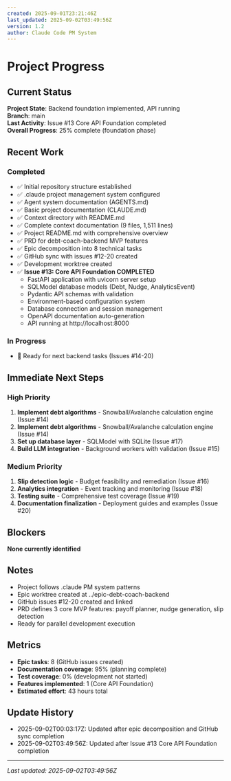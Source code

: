```yaml
---
created: 2025-09-01T23:21:46Z
last_updated: 2025-09-02T03:49:56Z
version: 1.2
author: Claude Code PM System
---
```


# Project Progress

## Current Status

**Project State**: Backend foundation implemented, API running  
**Branch**: main  
**Last Activity**: Issue #13 Core API Foundation completed  
**Overall Progress**: 25% complete (foundation phase)

## Recent Work

### Completed
- ✅ Initial repository structure established
- ✅ .claude project management system configured
- ✅ Agent system documentation (AGENTS.md)
- ✅ Basic project documentation (CLAUDE.md)
- ✅ Context directory with README.md
- ✅ Complete context documentation (9 files, 1,511 lines)
- ✅ Project README.md with comprehensive overview
- ✅ PRD for debt-coach-backend MVP features
- ✅ Epic decomposition into 8 technical tasks
- ✅ GitHub sync with issues #12-20 created
- ✅ Development worktree created
- ✅ **Issue #13: Core API Foundation COMPLETED**
  - FastAPI application with uvicorn server setup
  - SQLModel database models (Debt, Nudge, AnalyticsEvent)
  - Pydantic API schemas with validation
  - Environment-based configuration system
  - Database connection and session management
  - OpenAPI documentation auto-generation
  - API running at http://localhost:8000

### In Progress
- 🔄 Ready for next backend tasks (Issues #14-20)

## Immediate Next Steps

### High Priority
1. **Implement debt algorithms** - Snowball/Avalanche calculation engine (Issue #14)
2. **Implement debt algorithms** - Snowball/Avalanche calculation engine (Issue #14)
3. **Set up database layer** - SQLModel with SQLite (Issue #17)
4. **Build LLM integration** - Background workers with validation (Issue #15)

### Medium Priority
1. **Slip detection logic** - Budget feasibility and remediation (Issue #16)
2. **Analytics integration** - Event tracking and monitoring (Issue #18)
3. **Testing suite** - Comprehensive test coverage (Issue #19)
4. **Documentation finalization** - Deployment guides and examples (Issue #20)

## Blockers

**None currently identified**

## Notes

- Project follows .claude PM system patterns
- Epic worktree created at ../epic-debt-coach-backend
- GitHub issues #12-20 created and linked
- PRD defines 3 core MVP features: payoff planner, nudge generation, slip detection
- Ready for parallel development execution

## Metrics

- **Epic tasks**: 8 (GitHub issues created)
- **Documentation coverage**: 95% (planning complete)
- **Test coverage**: 0% (development not started)
- **Features implemented**: 1 (Core API Foundation)
- **Estimated effort**: 43 hours total

## Update History
- 2025-09-02T00:03:17Z: Updated after epic decomposition and GitHub sync completion
- 2025-09-02T03:49:56Z: Updated after Issue #13 Core API Foundation completion

---
*Last updated: 2025-09-02T03:49:56Z*
